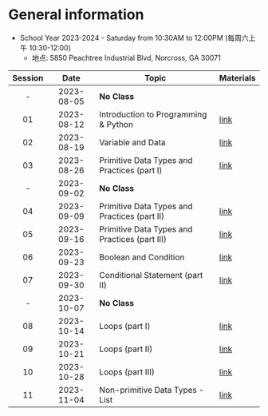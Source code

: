 # General information
* School Year 2023-2024 - Saturday from 10:30AM to 12:00PM (每周六上午 10:30-12:00)
  * 地点: 5850 Peachtree Industrial Blvd, Norcross, GA 30071

| Session |    Date    | Topic                                         | Materials             |
| :-----: | :--------: | --------------------------------------------- | --------------------- |
|    -    | 2023-08-05 | **No Class**                                  |                       |
|   01    | 2023-08-12 | Introduction to Programming & Python          | [link](./2023-08-12/) |
|   02    | 2023-08-19 | Variable and Data                             | [link](./2023-08-19/) |
|   03    | 2023-08-26 | Primitive Data Types and Practices (part I)   | [link](./2023-08-26/) |
|    -    | 2023-09-02 | **No Class**                                  |                       |
|   04    | 2023-09-09 | Primitive Data Types and Practices (part II)  | [link](./2023-09-09/) |
|   05    | 2023-09-16 | Primitive Data Types and Practices (part III) | [link](./2023-09-16/) |
|   06    | 2023-09-23 | Boolean and Condition                         | [link](./2023-09-23/) |
|   07    | 2023-09-30 | Conditional Statement (part II)               | [link](./2023-09-30/) |
|    -    | 2023-10-07 | **No Class**                                  |                       |
|   08    | 2023-10-14 | Loops (part I)                                | [link](./2023-10-14/) |
|   09    | 2023-10-21 | Loops (part II)                               | [link](./2023-10-21/) |
|   10    | 2023-10-28 | Loops (part III)                              | [link](./2023-10-28/) |
|   11    | 2023-11-04 | Non-primitive Data Types - List               | [link](./2023-11-04/) |
